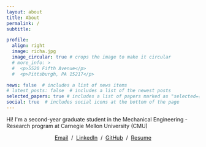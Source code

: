 ```yaml
---
layout: about
title: About
permalink: /
subtitle: 

profile:
  align: right
  image: richa.jpg
  image_circular: true # crops the image to make it circular
  # more_info: >
  #  <p>5520 Fifth Avenue</p>
  #  <p>Pittsburgh, PA 15217</p>

news: false  # includes a list of news items
# latest_posts: false  # includes a list of the newest posts
selected_papers: true # includes a list of papers marked as "selected={true}"
social: true  # includes social icons at the bottom of the page
---
```


Hi! I'm a second-year graduate student in the Mechanical Engineering - Research program at Carnegie Mellon University (CMU)

<p style="text-align:center">
  <a href="mailto:rmohta@andrew.cmu.ed">Email</a> &nbsp;/&nbsp;
  <a href="https://www.linkedin.com/in/richamohta/">LinkedIn</a> &nbsp;/&nbsp;
  <a href="https://github.com/RichaaM">GitHub</a> &nbsp;/&nbsp;
  <a href="https://drive.google.com/file/d/1Yf8isNIlP9199rVsswqpbGNOBsGL47bq/view?usp=sharing">Resume</a>
</p>



<!-- centered email, github, twitter, and cv links -->

<!-- [Email](mailto:rmohta@andrew.cmu.edu) / [Linkedin](https://www.linkedin.com/in/richamohta/) / [Github](https://github.com/RichaaM) / [Resume](https://drive.google.com/file/d/1Yf8isNIlP9199rVsswqpbGNOBsGL47bq/view?usp=sharing)-->

